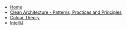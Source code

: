 - [Home](https://raghavramesh.github.io/mooc-notes)
- [Clean Architecture - Patterns, Practices and Principles](https://raghavramesh.github.io/mooc-notes/Other/CleanArchitecture/CleanArchitecture-PatternsPracticesAndPrinciples.html)
- [Colour Theory](https://raghavramesh.github.io/mooc-notes/Other/ColourTheory/ColourTheoryFundamentals.html)
- [IntelliJ](https://raghavramesh.github.io/mooc-notes/Other/IntelliJ/GettingStartedWithIntelliJ.html)